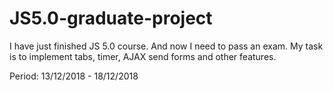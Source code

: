 # JS5.0-graduate-project

I have just finished JS 5.0 course. And now I need to pass an exam. My task is to implement tabs, timer, AJAX send forms and other features.

Period: 13/12/2018 - 18/12/2018

